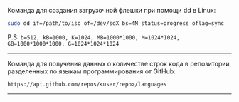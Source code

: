 Команда для создания загрузочной флешки при помощи dd в Linux:
```bash
sudo dd if=/path/to/iso of=/dev/sdX bs=4M status=progress oflag=sync
```
P.S: `b=512, kB=1000, K=1024, MB=1000*1000, M=1024*1024, GB=1000*1000*1000, G=1024*1024*1024`

---

Команда для получения данных о количестве строк кода в репозитории, разделенных по языкам программирования от GitHub:
```
https://api.github.com/repos/<user/repo>/languages
```

---
